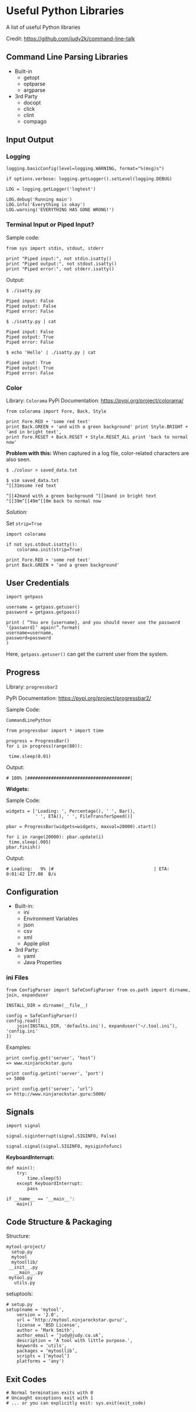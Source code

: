 # Useful Python Libraries

A list of useful Python libraries

Credit: https://github.com/judy2k/command-line-talk

## Command Line Parsing Libraries
* Built-in
  - getopt 
  - optparse
  - argparse
* 3rd Party
	- docopt
	- click
	- clint
	- compago

## Input Output

### Logging
```
logging.basicConfig(level=logging.WARNING, format="%(msg)s")

if options.verbose: logging.getLogger().setLevel(logging.DEBUG)

LOG = logging.getLogger('logtest') 

LOG.debug('Running main')
LOG.info('Everything is okay')
LOG.warning('EVERYTHING HAS GONE WRONG!')
```

### Terminal Input or Piped Input?

Sample code:
```
from sys import stdin, stdout, stderr

print "Piped input:", not stdin.isatty()
print "Piped output:", not stdout.isatty()
print "Piped error:", not stderr.isatty()
```

Output:
```
$ ./isatty.py 

Piped input: False
Piped output: False
Piped error: False  

$ ./isatty.py | cat 

Piped input: False
Piped output: True
Piped error: False 

$ echo 'Hello' | ./isatty.py | cat 

Piped input: True
Piped output: True
Piped error: False
```

### Color

Library: `Colorama`
PyPi Documentation: https://pypi.org/project/colorama/

```
from colorama import Fore, Back, Style  

print Fore.RED + 'some red text'  
print Back.GREEN + 'and with a green background' print Style.BRIGHT + 'and in bright text',
print Fore.RESET + Back.RESET + Style.RESET_ALL print 'back to normal now'
```

**Problem with this:**
When captured in a log file, color-related characters are also seen.
```
$ ./colour > saved_data.txt
  
$ vim saved_data.txt  
^[[31msome red text

^[[42mand with a green background ^[[1mand in bright text ^[[39m^[[49m^[[0m back to normal now
```

*Solution:*

Set `strip=True`
```
import colorama

if not sys.stdout.isatty():
    colorama.init(strip=True)

print Fore.RED + 'some red text'  
print Back.GREEN + ‘and a green background'
```
## User Credentials

```
import getpass 

username = getpass.getuser()  
password = getpass.getpass()  
  
print ( “You are {username}, and you should never use the password ‘{password}’ again!”.format(
username=username,
password=password
)
```
Here, `getpass.getuser()` can get the current user from the system.

## Progress

Library: `progressbar2`

PyPi Documentation: https://pypi.org/project/progressbar2/

Sample Code:
```
CommandLinePython

from progressbar import * import time  
  
progress = ProgressBar()  
for i in progress(range(80)):

 time.sleep(0.01) 
```

Output:
```
# 100% |#######################################|
```

**Widgets:**

Sample Code:
```
widgets = ['Loading: ', Percentage(), ' ', Bar(),
           ' ', ETA(), ' ', FileTransferSpeed()] 

pbar = ProgressBar(widgets=widgets, maxval=20000).start() 

for i in range(20000): pbar.update(i)
 time.sleep(.005)
pbar.finish()
```
Output:
```
# Loading:   9% |#                                      | ETA:  0:01:42 177.08  B/s
```

## Configuration

* Built-in:
	- ini
	- Environment Variables
	- json
	- csv
	- xml
	- Apple plist
* 3rd Party:
	- yaml
	- Java Properties

### ini Files

```
from ConfigParser import SafeConfigParser from os.path import dirname, join, expanduser
  
INSTALL_DIR = dirname(__file__)  
  
config = SafeConfigParser()  
config.read([
	join(INSTALL_DIR, 'defaults.ini'), expanduser(‘~/.tool.ini’), 'config.ini'
])
```

Examples:
```
print config.get('server', ‘host’)
=> www.ninjarockstar.guru

print config.getint('server', ‘port')
=> 5000

print config.get('server', ‘url’)
=> http://www.ninjarockstar.guru:5000/
```

## Signals

```
import signal  

signal.siginterrupt(signal.SIGINFO, False)  

signal.signal(signal.SIGINFO, mysiginfofunc)
```

**KeyboardInterrupt:**
```
def main():
	try:
		time.sleep(5)
	except KeyboardInterrupt:
		pass

if __name__ == '__main__':
	main()
```

## Code Structure & Packaging

Structure:
```
mytool-project/
  setup.py
  mytool
  mytoollib/ 
 __init__.py
   __main__.py 
 mytool.py
   utils.py
```

setuptools:
```
# setup.py
setup(name = 'mytool',
    version = '2.0',
    url = ‘http://mytool.ninjarockstar.guru/',
    license = 'BSD License',
    author = ‘Mark Smith',
    author_email = ‘judy@judy.co.uk’,
    description = ‘A tool with little purpose.',
    keywords = 'utils',
    packages = ‘mytoollib’,
    scripts = [‘mytool’]
    platforms = ‘any')
```

## Exit Codes

```
# Normal termination exits with 0
# Uncaught exceptions exit with 1
# ... or you can explicitly exit: sys.exit(exit_code)
```
